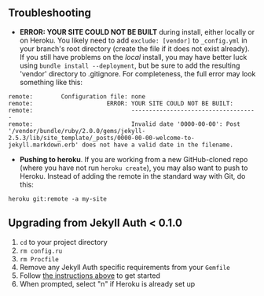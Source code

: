 ## Troubleshooting

* **ERROR: YOUR SITE COULD NOT BE BUILT** during install, either locally or on Heroku. You likely need to add `exclude: [vendor]` to `_config.yml` in your branch's root directory (create the file if it does not exist already). If you still have problems on the *local* install, you may have better luck using `bundle install --deployment`, but be sure to add the resulting 'vendor' directory to .gitignore. For completeness, the full error may look something like this:


```
remote:        Configuration file: none
remote:                     ERROR: YOUR SITE COULD NOT BE BUILT:
remote:                            ------------------------------------
remote:                            Invalid date '0000-00-00': Post '/vendor/bundle/ruby/2.0.0/gems/jekyll-2.5.3/lib/site_template/_posts/0000-00-00-welcome-to-jekyll.markdown.erb' does not have a valid date in the filename.
```

* **Pushing to heroku**. If you are working from a new GitHub-cloned repo (where you have not run `heroku create`), you may also want to push to Heroku. Instead of adding the remote in the standard way with Git, do this:


```
heroku git:remote -a my-site
```

## Upgrading from Jekyll Auth &lt; 0.1.0

1. `cd` to your project directory
2. `rm config.ru`
3. `rm Procfile`
4. Remove any Jekyll Auth specific requirements from your `Gemfile`
5. Follow [the instructions above](https://github.com/benbalter/jekyll-auth#add-jekyll-auth-to-your-site) to get started
6. When prompted, select "n" if Heroku is already set up
